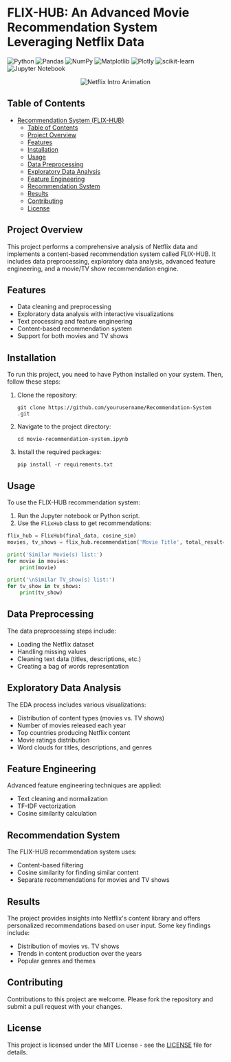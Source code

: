#  FLIX-HUB: An Advanced Movie Recommendation System Leveraging Netflix Data

![Python](https://img.shields.io/badge/python-3670A0?style=for-the-badge&logo=python&logoColor=ffdd54)
![Pandas](https://img.shields.io/badge/pandas-%23150458.svg?style=for-the-badge&logo=pandas&logoColor=white)
![NumPy](https://img.shields.io/badge/numpy-%23013243.svg?style=for-the-badge&logo=numpy&logoColor=white)
![Matplotlib](https://img.shields.io/badge/Matplotlib-%23ffffff.svg?style=for-the-badge&logo=Matplotlib&logoColor=black)
![Plotly](https://img.shields.io/badge/Plotly-%233F4F75.svg?style=for-the-badge&logo=plotly&logoColor=white)
![scikit-learn](https://img.shields.io/badge/scikit--learn-%23F7931E.svg?style=for-the-badge&logo=scikit-learn&logoColor=white)
![Jupyter Notebook](https://img.shields.io/badge/Jupyter_Notebook-%23F37626.svg?style=for-the-badge&logo=Jupyter&logoColor=white)


<div align="center">
  <img src="https://media.tenor.com/NerN41mjgV0AAAAC/netflix-intro.gif" alt="Netflix Intro Animation">
</div>

## Table of Contents
- [Recommendation System (FLIX-HUB)](#recommendation-system-flix-hub)
  - [Table of Contents](#table-of-contents)
  - [Project Overview](#project-overview)
  - [Features](#features)
  - [Installation](#installation)
  - [Usage](#usage)
  - [Data Preprocessing](#data-preprocessing)
  - [Exploratory Data Analysis](#exploratory-data-analysis)
  - [Feature Engineering](#feature-engineering)
  - [Recommendation System](#recommendation-system)
  - [Results](#results)
  - [Contributing](#contributing)
  - [License](#license)

## Project Overview

This project performs a comprehensive analysis of Netflix data and implements a content-based recommendation system called FLIX-HUB. It includes data preprocessing, exploratory data analysis, advanced feature engineering, and a movie/TV show recommendation engine.

## Features

- Data cleaning and preprocessing
- Exploratory data analysis with interactive visualizations
- Text processing and feature engineering
- Content-based recommendation system
- Support for both movies and TV shows

## Installation

To run this project, you need to have Python installed on your system. Then, follow these steps:

1. Clone the repository:
   ```
   git clone https://github.com/yourusername/Recommendation-System .git
   ```

2. Navigate to the project directory:
   ```
   cd movie-recommendation-system.ipynb
   ```

3. Install the required packages:
   ```
   pip install -r requirements.txt
   ```

## Usage

To use the FLIX-HUB recommendation system:

1. Run the Jupyter notebook or Python script.
2. Use the `FlixHub` class to get recommendations:

```python
flix_hub = FlixHub(final_data, cosine_sim)
movies, tv_shows = flix_hub.recommendation('Movie Title', total_result=10, threshold=0.5)

print('Similar Movie(s) list:')
for movie in movies:
    print(movie)

print('\nSimilar TV_show(s) list:')
for tv_show in tv_shows:
    print(tv_show)
```

## Data Preprocessing

The data preprocessing steps include:
- Loading the Netflix dataset
- Handling missing values
- Cleaning text data (titles, descriptions, etc.)
- Creating a bag of words representation

## Exploratory Data Analysis

The EDA process includes various visualizations:
- Distribution of content types (movies vs. TV shows)
- Number of movies released each year
- Top countries producing Netflix content
- Movie ratings distribution
- Word clouds for titles, descriptions, and genres

## Feature Engineering

Advanced feature engineering techniques are applied:
- Text cleaning and normalization
- TF-IDF vectorization
- Cosine similarity calculation

## Recommendation System

The FLIX-HUB recommendation system uses:
- Content-based filtering
- Cosine similarity for finding similar content
- Separate recommendations for movies and TV shows

## Results

The project provides insights into Netflix's content library and offers personalized recommendations based on user input. Some key findings include:
- Distribution of movies vs. TV shows
- Trends in content production over the years
- Popular genres and themes

## Contributing

Contributions to this project are welcome. Please fork the repository and submit a pull request with your changes.

## License

This project is licensed under the MIT License - see the [LICENSE](LICENSE) file for details.
